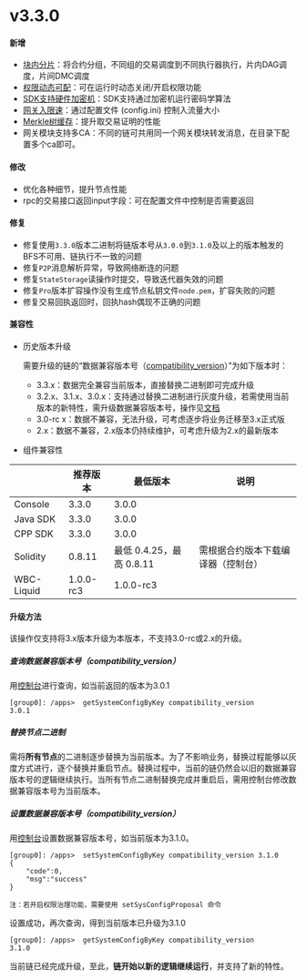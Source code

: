 # v3.3.0

#### 新增

* [块内分片](https://fisco-bcos-doc.readthedocs.io/zh_CN/release-3.3.0/docs/design/parallel/sharding.html)：将合约分组，不同组的交易调度到不同执行器执行，片内DAG调度，片间DMC调度
* [权限动态可配]()：可在运行时动态关闭/开启权限功能
* [SDK支持硬件加密机](https://fisco-bcos-doc.readthedocs.io/zh_CN/release-3.3.0/docs/design/hsm.html)：SDK支持通过加密机运行密码学算法
* [网关入限速](../../tutorial/air/config.md)：通过配置文件 (config.ini) 控制入流量大小
* [Merkle树缓存](https://github.com/FISCO-BCOS/FISCO-BCOS/pull/3430)：提升取交易证明的性能
* 网关模块支持多CA：不同的链可共用同一个网关模块转发消息，在目录下配置多个ca即可。

#### 修改

* 优化各种细节，提升节点性能
* rpc的交易接口返回input字段：可在配置文件中控制是否需要返回

#### 修复

* 修复使用`3.3.0`版本二进制将链版本号从`3.0.0`到`3.1.0`及以上的版本触发的BFS不可用、链执行不一致的问题
* 修复`P2P`消息解析异常，导致网络断连的问题
* 修复`StateStorage`读操作时提交，导致迭代器失效的问题
* 修复`Pro`版本扩容操作没有生成节点私钥文件`node.pem`，扩容失败的问题
* 修复交易回执返回时，回执hash偶现不正确的问题

#### 兼容性

* 历史版本升级

  需要升级的链的“数据兼容版本号（[compatibility_version](https://fisco-bcos-doc.readthedocs.io/zh_CN/latest/docs/change_log/3_1_2.html#id5)）”为如下版本时：

  * 3.3.x：数据完全兼容当前版本，直接替换二进制即可完成升级
  * 3.2.x、3.1.x、3.0.x：支持通过替换二进制进行灰度升级，若需使用当前版本的新特性，需升级数据兼容版本号，操作见[文档](https://fisco-bcos-doc.readthedocs.io/zh_CN/latest/docs/change_log/3_2_0.html#id5)
  * 3.0-rc x：数据不兼容，无法升级，可考虑逐步将业务迁移至3.x正式版
  * 2.x：数据不兼容，2.x版本仍持续维护，可考虑升级为2.x的最新版本

* 组件兼容性

|            | 推荐版本  | 最低版本                 | 说明                               |
| ---------- | --------- | ------------------------ | ---------------------------------- |
| Console    | 3.3.0     | 3.0.0                    |                                    |
| Java SDK   | 3.3.0     | 3.0.0                    |                                    |
| CPP SDK    | 3.3.0     | 3.0.0                    |                                    |
| Solidity   | 0.8.11    | 最低 0.4.25，最高 0.8.11 | 需根据合约版本下载编译器（控制台） |
| WBC-Liquid | 1.0.0-rc3 | 1.0.0-rc3                |                                    |

#### 升级方法

该操作仅支持将3.x版本升级为本版本，不支持3.0-rc或2.x的升级。

##### 查询数据兼容版本号（compatibility_version）

用[控制台](https://fisco-bcos-doc.readthedocs.io/zh_CN/latest/docs/develop/console/console_commands.html#getsystemconfigbykey)进行查询，如当前返回的版本为3.0.1

``` 
[group0]: /apps>  getSystemConfigByKey compatibility_version
3.0.1
```

##### 替换节点二进制

需将**所有节点**的二进制逐步替换为当前版本。为了不影响业务，替换过程能够以灰度方式进行，逐个替换并重启节点。替换过程中，当前的链仍然会以旧的数据兼容版本号的逻辑继续执行。当所有节点二进制替换完成并重启后，需用控制台修改数据兼容版本号为当前版本。

##### 设置数据兼容版本号（compatibility_version）

用[控制台](https://fisco-bcos-doc.readthedocs.io/zh_CN/latest/docs/develop/console/console_commands.html#setsystemconfigbykey)设置数据兼容版本号，如当前版本为3.1.0。

```
[group0]: /apps>  setSystemConfigByKey compatibility_version 3.1.0
{
    "code":0,
    "msg":"success"
}

注：若开启权限治理功能，需要使用 setSysConfigProposal 命令
```

设置成功，再次查询，得到当前版本已升级为3.1.0

``` 
[group0]: /apps>  getSystemConfigByKey compatibility_version
3.1.0
```

当前链已经完成升级，至此，**链开始以新的逻辑继续运行**，并支持了新的特性。
